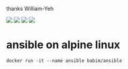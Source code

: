 thanks William-Yeh

[![](https://images.microbadger.com/badges/image/babim/ansible.svg)](https://microbadger.com/images/babim/ansible "Get your own image badge on microbadger.com")
[![](https://images.microbadger.com/badges/version/babim/ansible.svg)](https://microbadger.com/images/babim/ansible "Get your own version badge on microbadger.com")
[![](https://images.microbadger.com/badges/image/babim/ansible:single.svg)](https://microbadger.com/images/babim/ansible:single "Get your own image badge on microbadger.com")
[![](https://images.microbadger.com/badges/version/babim/ansible:single.svg)](https://microbadger.com/images/babim/ansible:single "Get your own version badge on microbadger.com")

# ansible on alpine linux
`docker run -it --name ansible babim/ansible`
